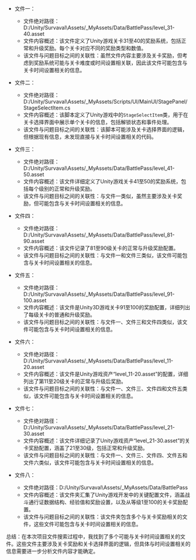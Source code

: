 * 文件一：
    * 文件绝对路径：D:/Unity/Survaval\Assets/_MyAssets/Data/BattlePass/level_31-40.asset
    * 文件内容概述：该文件定义了Unity游戏关卡31至40的奖励系统，包括正常和升级奖励。每个关卡对应不同的奖励类型和数值。
    * 该文件与问题目标之间的关联性：虽然文件内容主要涉及关卡奖励，但考虑到奖励系统可能与关卡难度或时间设置相关联，因此该文件可能包含与关卡时间设置相关的信息。

* 文件二：
    * 文件绝对路径：D:/Unity/Survaval\Assets/_MyAssets/Scripts/UI/MainUI/StagePanel/StageSelectItem.cs
    * 文件内容概述：该脚本定义了Unity游戏中的`StageSelectItem`类，用于在关卡选择界面中展示单个关卡的信息，包括解锁状态和事件处理。
    * 该文件与问题目标之间的关联性：该脚本可能涉及关卡选择界面的逻辑，但根据现有信息，未发现直接与关卡时间设置相关的代码。

* 文件三：
    * 文件绝对路径：D:/Unity/Survaval\Assets/_MyAssets/Data/BattlePass/level_41-50.asset
    * 文件内容概述：该文件详细定义了Unity游戏关卡41至50的奖励系统，包括每个级别的正常和升级奖励。
    * 该文件与问题目标之间的关联性：与文件一类似，虽然主要涉及关卡奖励，但可能包含与关卡时间设置相关的信息。

* 文件四：
    * 文件绝对路径：D:/Unity/Survaval\Assets/_MyAssets/Data/BattlePass/level_81-90.asset
    * 文件内容概述：该文件记录了81至90级关卡的正常与升级奖励配置。
    * 该文件与问题目标之间的关联性：与文件一和文件三类似，该文件可能包含与关卡时间设置相关的信息。

* 文件五：
    * 文件绝对路径：D:/Unity/Survaval\Assets/_MyAssets/Data/BattlePass/level_91-100.asset
    * 文件内容概述：该文件是Unity3D游戏关卡91至100的奖励配置，详细列出了每级关卡的普通和升级奖励。
    * 该文件与问题目标之间的关联性：与文件一、文件三和文件四类似，该文件可能包含与关卡时间设置相关的信息。

* 文件六：
    * 文件绝对路径：D:/Unity/Survaval\Assets/_MyAssets/Data/BattlePass/level_11-20.asset
    * 文件内容概述：该文件是Unity游戏资产“level_11-20.asset”的配置，详细列出了第11至20级关卡的正常与升级后奖励。
    * 该文件与问题目标之间的关联性：与文件一、文件三、文件四和文件五类似，该文件可能包含与关卡时间设置相关的信息。

* 文件七：
    * 文件绝对路径：D:/Unity/Survaval\Assets/_MyAssets/Data/BattlePass/level_21-30.asset
    * 文件内容概述：该文件详细记录了Unity游戏资产“level_21-30.asset”的关卡奖励配置，涵盖了21至30级，包括正常和升级奖励。
    * 该文件与问题目标之间的关联性：与文件一、文件三、文件四、文件五和文件六类似，该文件可能包含与关卡时间设置相关的信息。

* 文件八：
    * 文件绝对路径：D:/Unity/Survaval\Assets/_MyAssets/Data/BattlePass
    * 文件内容概述：该文件夹汇集了Unity游戏开发中的关键配置文件，涵盖战斗通行证数据结构、经验值和奖励设置，以及从等级1至100的关卡奖励配置。
    * 该文件与问题目标之间的关联性：该文件夹包含多个与关卡奖励相关的文件，这些文件可能包含与关卡时间设置相关的信息。

总结：在本次项目文件搜索过程中，我找到了多个可能与关卡时间设置相关的文件。这些文件主要涉及关卡奖励和关卡选择界面的逻辑，但具体与时间设置相关的信息需要进一步分析文件内容才能确定。